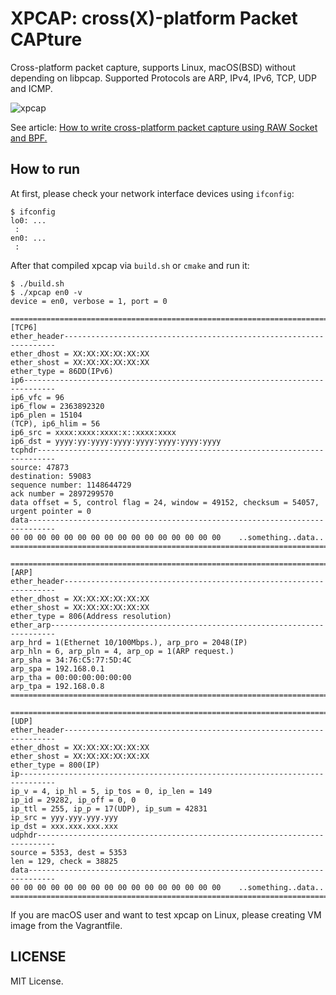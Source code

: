 # XPCAP: cross(X)-platform Packet CAPture

Cross-platform packet capture, supports Linux, macOS(BSD) without depending on libpcap.
Supported Protocols are ARP, IPv4, IPv6, TCP, UDP and ICMP.

![xpcap](https://user-images.githubusercontent.com/5564044/47612189-e411a780-dab8-11e8-94ad-bac70e443e2e.gif)

See article: [How to write cross-platform packet capture using RAW Socket and BPF.](https://medium.com/@c_bata_/how-to-write-cross-platform-packet-capture-using-raw-socket-and-bpf-bab3b614bc03)

## How to run

At first, please check your network interface devices using `ifconfig`:

```
$ ifconfig
lo0: ...
 :
en0: ...
 :
```

After that compiled xpcap via `build.sh` or `cmake` and run it:

```
$ ./build.sh
$ ./xpcap en0 -v
device = en0, verbose = 1, port = 0

================================================================================
[TCP6]
ether_header--------------------------------------------------------------------
ether_dhost = XX:XX:XX:XX:XX:XX
ether_shost = XX:XX:XX:XX:XX:XX
ether_type = 86DD(IPv6)
ip6-----------------------------------------------------------------------------
ip6_vfc = 96
ip6_flow = 2363892320
ip6_plen = 15104
(TCP), ip6_hlim = 56
ip6_src = xxxx:xxxx:xxxx:x::xxxx:xxxx
ip6_dst = yyyy:yy:yyyy:yyyy:yyyy:yyyy:yyyy:yyyy
tcphdr--------------------------------------------------------------------------
source: 47873
destination: 59083
sequence number: 1148644729
ack number = 2897299570
data offset = 5, control flag = 24, window = 49152, checksum = 54057, urgent pointer = 0
data----------------------------------------------------------------------------
00 00 00 00 00 00 00 00 00 00 00 00 00 00 00 00    ..something..data..
================================================================================

================================================================================
[ARP]
ether_header--------------------------------------------------------------------
ether_dhost = XX:XX:XX:XX:XX:XX
ether_shost = XX:XX:XX:XX:XX:XX
ether_type = 806(Address resolution)
ether_arp-----------------------------------------------------------------------
arp_hrd = 1(Ethernet 10/100Mbps.), arp_pro = 2048(IP)
arp_hln = 6, arp_pln = 4, arp_op = 1(ARP request.)
arp_sha = 34:76:C5:77:5D:4C
arp_spa = 192.168.0.1
arp_tha = 00:00:00:00:00:00
arp_tpa = 192.168.0.8
================================================================================

================================================================================
[UDP]
ether_header--------------------------------------------------------------------
ether_dhost = XX:XX:XX:XX:XX:XX
ether_shost = XX:XX:XX:XX:XX:XX
ether_type = 800(IP)
ip------------------------------------------------------------------------------
ip_v = 4, ip_hl = 5, ip_tos = 0, ip_len = 149
ip_id = 29282, ip_off = 0, 0
ip_ttl = 255, ip_p = 17(UDP), ip_sum = 42831
ip_src = yyy.yyy.yyy.yyy
ip_dst = xxx.xxx.xxx.xxx
udphdr--------------------------------------------------------------------------
source = 5353, dest = 5353
len = 129, check = 38825
data----------------------------------------------------------------------------
00 00 00 00 00 00 00 00 00 00 00 00 00 00 00 00    ..something..data..
================================================================================
```

If you are macOS user and want to test xpcap on Linux, please creating VM image from the Vagrantfile.


## LICENSE

MIT License.


